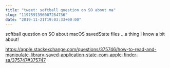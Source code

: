 ```yaml
---
title: "tweet: softball question on SO about ma"
slug: "1197591396007284736"
date: "2019-11-21T19:03:33+00:00"
---
```

softball question on SO about macOS savedState files ...a thing I know a bit about!

https://apple.stackexchange.com/questions/375746/how-to-read-and-manipulate-library-saved-application-state-com-apple-finder-sa/375747#375747